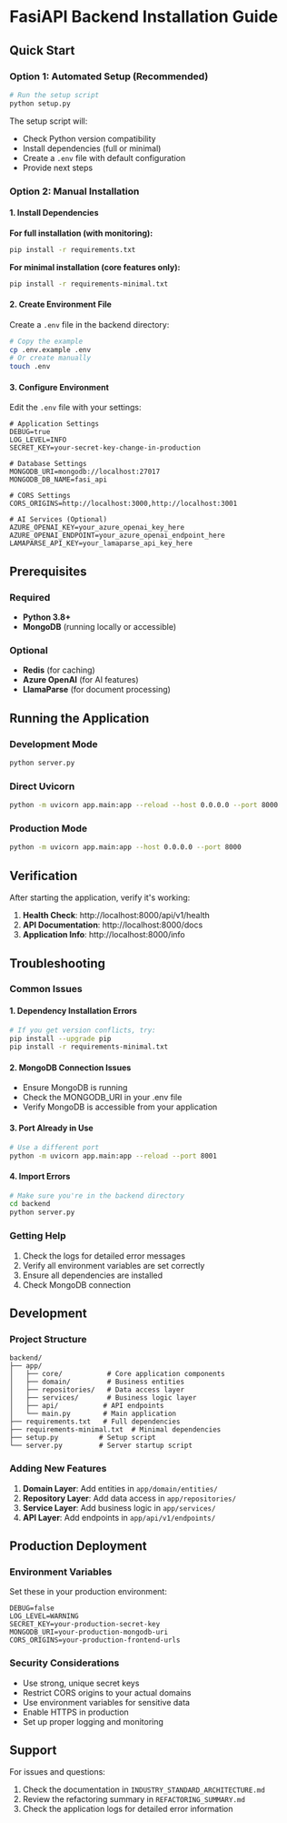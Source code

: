 # FasiAPI Backend Installation Guide

## Quick Start

### Option 1: Automated Setup (Recommended)

```bash
# Run the setup script
python setup.py
```

The setup script will:
- Check Python version compatibility
- Install dependencies (full or minimal)
- Create a `.env` file with default configuration
- Provide next steps

### Option 2: Manual Installation

#### 1. Install Dependencies

**For full installation (with monitoring):**
```bash
pip install -r requirements.txt
```

**For minimal installation (core features only):**
```bash
pip install -r requirements-minimal.txt
```

#### 2. Create Environment File

Create a `.env` file in the backend directory:

```bash
# Copy the example
cp .env.example .env
# Or create manually
touch .env
```

#### 3. Configure Environment

Edit the `.env` file with your settings:

```env
# Application Settings
DEBUG=true
LOG_LEVEL=INFO
SECRET_KEY=your-secret-key-change-in-production

# Database Settings
MONGODB_URI=mongodb://localhost:27017
MONGODB_DB_NAME=fasi_api

# CORS Settings
CORS_ORIGINS=http://localhost:3000,http://localhost:3001

# AI Services (Optional)
AZURE_OPENAI_KEY=your_azure_openai_key_here
AZURE_OPENAI_ENDPOINT=your_azure_openai_endpoint_here
LAMAPARSE_API_KEY=your_lamaparse_api_key_here
```

## Prerequisites

### Required
- **Python 3.8+**
- **MongoDB** (running locally or accessible)

### Optional
- **Redis** (for caching)
- **Azure OpenAI** (for AI features)
- **LlamaParse** (for document processing)

## Running the Application

### Development Mode
```bash
python server.py
```

### Direct Uvicorn
```bash
python -m uvicorn app.main:app --reload --host 0.0.0.0 --port 8000
```

### Production Mode
```bash
python -m uvicorn app.main:app --host 0.0.0.0 --port 8000
```

## Verification

After starting the application, verify it's working:

1. **Health Check**: http://localhost:8000/api/v1/health
2. **API Documentation**: http://localhost:8000/docs
3. **Application Info**: http://localhost:8000/info

## Troubleshooting

### Common Issues

#### 1. Dependency Installation Errors
```bash
# If you get version conflicts, try:
pip install --upgrade pip
pip install -r requirements-minimal.txt
```

#### 2. MongoDB Connection Issues
- Ensure MongoDB is running
- Check the MONGODB_URI in your .env file
- Verify MongoDB is accessible from your application

#### 3. Port Already in Use
```bash
# Use a different port
python -m uvicorn app.main:app --reload --port 8001
```

#### 4. Import Errors
```bash
# Make sure you're in the backend directory
cd backend
python server.py
```

### Getting Help

1. Check the logs for detailed error messages
2. Verify all environment variables are set correctly
3. Ensure all dependencies are installed
4. Check MongoDB connection

## Development

### Project Structure
```
backend/
├── app/
│   ├── core/           # Core application components
│   ├── domain/         # Business entities
│   ├── repositories/   # Data access layer
│   ├── services/       # Business logic layer
│   ├── api/           # API endpoints
│   └── main.py        # Main application
├── requirements.txt   # Full dependencies
├── requirements-minimal.txt  # Minimal dependencies
├── setup.py          # Setup script
└── server.py         # Server startup script
```

### Adding New Features

1. **Domain Layer**: Add entities in `app/domain/entities/`
2. **Repository Layer**: Add data access in `app/repositories/`
3. **Service Layer**: Add business logic in `app/services/`
4. **API Layer**: Add endpoints in `app/api/v1/endpoints/`

## Production Deployment

### Environment Variables
Set these in your production environment:

```env
DEBUG=false
LOG_LEVEL=WARNING
SECRET_KEY=your-production-secret-key
MONGODB_URI=your-production-mongodb-uri
CORS_ORIGINS=your-production-frontend-urls
```

### Security Considerations
- Use strong, unique secret keys
- Restrict CORS origins to your actual domains
- Use environment variables for sensitive data
- Enable HTTPS in production
- Set up proper logging and monitoring

## Support

For issues and questions:
1. Check the documentation in `INDUSTRY_STANDARD_ARCHITECTURE.md`
2. Review the refactoring summary in `REFACTORING_SUMMARY.md`
3. Check the application logs for detailed error information

